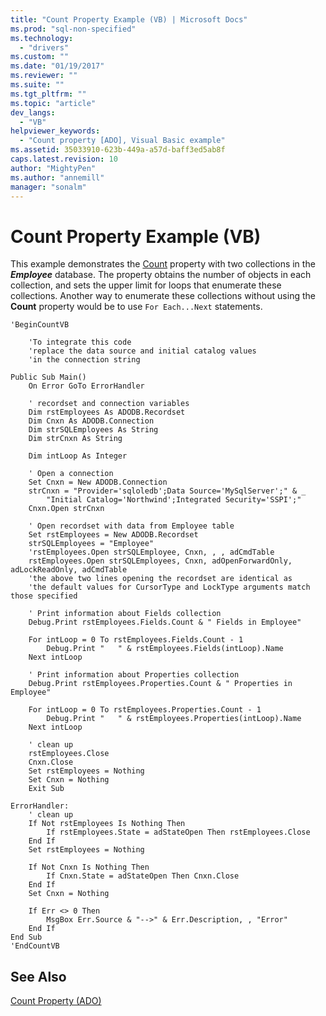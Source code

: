 ```yaml
---
title: "Count Property Example (VB) | Microsoft Docs"
ms.prod: "sql-non-specified"
ms.technology:
  - "drivers"
ms.custom: ""
ms.date: "01/19/2017"
ms.reviewer: ""
ms.suite: ""
ms.tgt_pltfrm: ""
ms.topic: "article"
dev_langs: 
  - "VB"
helpviewer_keywords: 
  - "Count property [ADO], Visual Basic example"
ms.assetid: 35033910-623b-449a-a57d-baff3ed5ab8f
caps.latest.revision: 10
author: "MightyPen"
ms.author: "annemill"
manager: "sonalm"
---
```

# Count Property Example (VB)
This example demonstrates the [Count](../../../ado/reference/ado-api/count-property-ado.md) property with two collections in the ***Employee*** database. The property obtains the number of objects in each collection, and sets the upper limit for loops that enumerate these collections. Another way to enumerate these collections without using the **Count** property would be to use `For Each...Next` statements.  
  
```  
'BeginCountVB  
  
    'To integrate this code  
    'replace the data source and initial catalog values  
    'in the connection string  
  
Public Sub Main()  
    On Error GoTo ErrorHandler  
  
    ' recordset and connection variables  
    Dim rstEmployees As ADODB.Recordset  
    Dim Cnxn As ADODB.Connection  
    Dim strSQLEmployees As String  
    Dim strCnxn As String  
  
    Dim intLoop As Integer  
  
    ' Open a connection  
    Set Cnxn = New ADODB.Connection  
    strCnxn = "Provider='sqloledb';Data Source='MySqlServer';" & _  
        "Initial Catalog='Northwind';Integrated Security='SSPI';"  
    Cnxn.Open strCnxn  
  
    ' Open recordset with data from Employee table  
    Set rstEmployees = New ADODB.Recordset  
    strSQLEmployees = "Employee"  
    'rstEmployees.Open strSQLEmployee, Cnxn, , , adCmdTable  
    rstEmployees.Open strSQLEmployees, Cnxn, adOpenForwardOnly, adLockReadOnly, adCmdTable  
    'the above two lines opening the recordset are identical as  
    'the default values for CursorType and LockType arguments match those specified  
  
    ' Print information about Fields collection  
    Debug.Print rstEmployees.Fields.Count & " Fields in Employee"  
  
    For intLoop = 0 To rstEmployees.Fields.Count - 1  
        Debug.Print "   " & rstEmployees.Fields(intLoop).Name  
    Next intLoop  
  
    ' Print information about Properties collection  
    Debug.Print rstEmployees.Properties.Count & " Properties in Employee"  
  
    For intLoop = 0 To rstEmployees.Properties.Count - 1  
        Debug.Print "   " & rstEmployees.Properties(intLoop).Name  
    Next intLoop  
  
    ' clean up  
    rstEmployees.Close  
    Cnxn.Close  
    Set rstEmployees = Nothing  
    Set Cnxn = Nothing  
    Exit Sub  
  
ErrorHandler:  
    ' clean up  
    If Not rstEmployees Is Nothing Then  
        If rstEmployees.State = adStateOpen Then rstEmployees.Close  
    End If  
    Set rstEmployees = Nothing  
  
    If Not Cnxn Is Nothing Then  
        If Cnxn.State = adStateOpen Then Cnxn.Close  
    End If  
    Set Cnxn = Nothing  
  
    If Err <> 0 Then  
        MsgBox Err.Source & "-->" & Err.Description, , "Error"  
    End If  
End Sub  
'EndCountVB  
```  
  
## See Also  
 [Count Property (ADO)](../../../ado/reference/ado-api/count-property-ado.md)